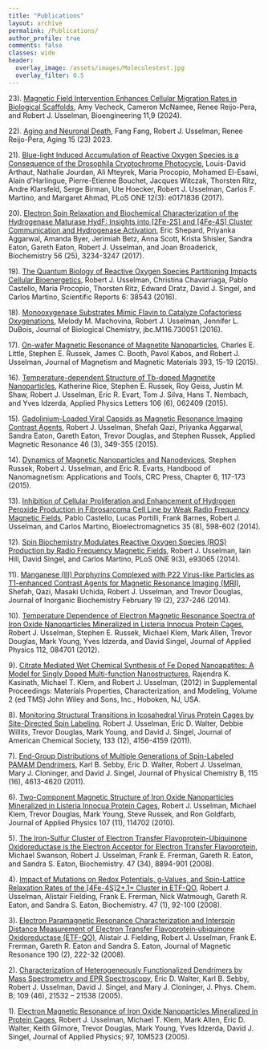 ```yaml
---
title: "Publications"
layout: archive
permalink: /Publications/
author_profile: true
comments: false
classes: wide
header:
  overlay_image: /assets/images/Moleculestest.jpg
  overlay_filter: 0.5      
---
```


23). [Magnetic Field Intervention Enhances Cellular Migration Rates in Biological Scaffolds](https://www.mdpi.com/2306-5354/11/1/9), Amy Vecheck, Cameron McNamee, Renee Reijo-Pera, and Robert J. Usselman, Bioengineering 11,9 (2024).

22). [Aging and Neuronal Death](https://www.aging-us.com/article/205433/pdf),
Fang Fang, Robert J. Usselman, Renee Reijo-Pera, Aging 15 (23) 2023.

21). [Blue-light Induced Accumulation of Reactive Oxygen Species is a Consequence of the Drosophila Cryptochrome Photocycle](https://journals.plos.org/plosone/article?id=10.1371/journal.pone.0171836), Louis-David Arthaut, Nathalie Jourdan, Ali Mteyrek, Maria Procopio, Mohamed El-Esawi, Alain d’Harlingue, Pierre-Etienne Bouchet, Jacques Witczak, Thorsten Ritz, Andre Klarsfeld, Serge Birman, Ute Hoecker, Robert J. Usselman, Carlos F. Martino, and Margaret Ahmad, PLoS ONE 12(3): e0171836 (2017).

20). [Electron Spin Relaxation and Biochemical Characterization of the Hydrogenase Maturase HydF: Insights into [2Fe-2S] and [4Fe-4S] Cluster Communication and Hydrogenase Activation](https://pubs.acs.org/doi/10.1021/acs.biochem.7b00169), Eric Shepard, Priyanka Aggarwal, Amanda Byer, Jerimiah Betz, Anna Scott, Krista Shisler, Sandra Eaton, Gareth Eaton, Robert J. Usselman, and Joan Broaderick, Biochemistry 56 (25), 3234-3247 (2017).

19). [The Quantum Biology of Reactive Oxygen Species Partitioning Impacts Cellular Bioenergetics](https://www.nature.com/articles/srep38543), Robert J. Usselman, Christina Chavarriaga, Pablo Castello, Maria Procopio, Thorsten Ritz, Edward Dratz, David J. Singel, and Carlos Martino, Scientific Reports 6: 38543 (2016).

 18). [Monooxygenase Substrates Mimic Flavin to Catalyze Cofactorless Oxygenations](https://www.sciencedirect.com/science/article/pii/S0021925820334189?via%3Dihub), Melody M. Machovina, Robert J. Usselman, Jennifer L. DuBois, Journal of Biological Chemistry, jbc.M116.730051 (2016).

 17). [On-wafer Magnetic Resonance of Magnetite Nanoparticles](https://www.sciencedirect.com/science/article/pii/S0304885315301499), Charles E. Little, Stephen E. Russek, James C. Booth, Pavol Kabos, and Robert J. Usselman, Journal of Magnetism and Magnetic Materials 393, 15-19 (2015).

 16). [Temperature-dependent Structure of Tb-doped Magnetite Nanoparticles](https://pubs.aip.org/aip/apl/article/106/6/062409/29249/Temperature-dependent-structure-of-Tb-doped), Katherine Rice, Stephen E. Russek, Roy Geiss, Justin M. Shaw, Robert J. Usselman, Eric R. Evart, Tom J. Silva, Hans T. Nembach, and Yves Idzerda, Applied Physics Letters 106 (6), 062409 (2015).

15). [Gadolinium-Loaded Viral Capsids as Magnetic Resonance Imaging Contrast Agents](https://link.springer.com/content/pdf/10.1007/s00723-014-0639-y.pdf), Robert J. Usselman, Shefah Qazi, Priyanka Aggarwal, Sandra Eaton, Gareth Eaton, Trevor Douglas, and Stephen Russek, Applied Magnetic Resonance 46 (3), 349-355 (2015).

14). [Dynamics of Magnetic Nanoparticles and Nanodevices](https://books.google.com/books?id=I8Z5CgAAQBAJ&pg=PA117&lpg=PA117&dq=Dynamics+of+Magnetic+Nanoparticles+and+Nanodevices+usselman&source=bl&ots=MebxfDkZuL&sig=ACfU3U2j7JmaBW6XWLIdcettL4TtNsQlUA&hl=en&sa=X&ved=2ahUKEwjL8aGvyPL8AhX6toQIHRP1BYMQ6AF6BAgtEAM#v=onepage&q=Dynamics%20of%20Magnetic%20Nanoparticles%20and%20Nanodevices%20usselman&f=false), Stephen Russek, Robert J. Usselman, and Eric R. Evarts, Handbood of Nanomagnetism: Applications and Tools, CRC Press, Chapter 6, 117-173 (2015).

13). [Inhibition of Cellular Proliferation and Enhancement of Hydrogen Peroxide Production in Fibrosarcoma Cell Line by Weak Radio Frequency Magnetic Fields](https://onlinelibrary.wiley.com/doi/full/10.1002/bem.21858), Pablo Castello, Lucas Portilli, Frank Barnes, Robert J. Usselman, and Carlos Martino, Bioelectromagnetics 35 (8), 598-602 (2014).

12). [Spin Biochemistry Modulates Reactive Oxygen Species (ROS) Production by Radio Frequency Magnetic Fields](https://journals.plos.org/plosone/article?id=10.1371/journal.pone.0093065), Robert J. Usselman, Iain Hill, David Singel, and Carlos Martino, PLoS ONE 9(3), e93065 (2014).

11). [Manganese (III) Porphyrins Complexed with P22 Virus-like Particles as T1-enhanced Contrast Agents for Magnetic Resonance Imaging (MRI)](https://link.springer.com/article/10.1007/s00775-013-1075-4), Shefah, Qazi, Masaki Uchida, Robert J. Usselman, and Trevor Douglas, Journal of Inorganic Biochemistry February 19 (2), 237-246 (2014). 

10). [Temperature Dependence of Electron Magnetic Resonance Spectra of Iron Oxide Nanoparticles Mineralized in Listeria Innocua Protein Cages](https://pubs.aip.org/aip/jap/article/112/8/084701/375921/Temperature-dependence-of-electron-magnetic), Robert J. Usselman, Stephen E. Russek, Michael Klem, Mark Allen, Trevor Douglas, Mark Young, Yves Idzerda, and David Singel, Journal of Applied Physics 112, 084701 (2012).

9).  [Citrate Mediated Wet Chemical Synthesis of Fe Doped Nanoapatites: A Model for Singly Doped Multi-function Nanostructures](https://onlinelibrary.wiley.com/doi/abs/10.1002/9781118357002.ch2), Rajendra K. Kasinath, Michael T. Klem, and Robert J. Usselman, (2012) in Supplemental Proceedings: Materials Properties, Characterization, and Modeling, Volume 2 (ed TMS) John Wiley and Sons, Inc., Hoboken, NJ, USA.

8).  [Monitoring Structural Transitions in Icosahedral Virus Protein Cages by Site-Directed Spin Labeling](https://pubs.acs.org/doi/10.1021/ja107650c), Robert J. Usselman, Eric D. Walter, Debbie Willits, Trevor Douglas, Mark Young, and David J. Singel, Journal of American Chemical Society, 133 (12), 4156-4159 (2011).

7).  [End-Group Distributions of Multiple Generations of Spin-Labeled PAMAM Dendrimers](https://pubs.acs.org/doi/10.1021/jp112390d), Karl B. Sebby, Eric D. Walter, Robert J. Usselman, Mary J. Cloninger, and David J. Singel, Journal of Physical Chemistry B, 115 (16), 4613-4620 (2011).

6).  [Two-Component Magnetic Structure of Iron Oxide Nanoparticles Mineralized in Listeria Innocua Protein Cages](https://pubs.aip.org/aip/jap/article/107/11/114703/146431/Two-component-magnetic-structure-of-iron-oxide), Robert J. Usselman, Michael Klem, Trevor Douglas, Mark Young, Steve Russek, and Ron Goldfarb, Journal of Applied Physics 107 (11), 114702 (2010).

5).  [The Iron-Sulfur Cluster of Electron Transfer Flavoprotein-Ubiquinone Oxidoreductase is the Electron Acceptor for Electron Transfer Flavoprotein](https://pubs.acs.org/doi/10.1021/bi800507p), Michael Swanson, Robert J. Usselman, Frank E. Frerman, Gareth R. Eaton, and Sandra S. Eaton, Biochemistry. 47 (34), 8894-901 (2008).

4).  [Impact of Mutations on Redox Potentials, g-Values, and Spin-Lattice Relaxation Rates of the [4Fe-4S]2+,1+ Cluster in ETF-QO](https://pubs.acs.org/doi/full/10.1021/bi701859s), Robert J. Usselman, Alistair Fielding, Frank E. Frerman, Nick Watmough, Gareth R. Eaton, and Sandra S. Eaton, Biochemistry. 47 (1), 92-100 (2008).

3).  [Electron Paramagnetic Resonance Characterization and Interspin Distance Measurement of Electron Transfer Flavoprotein‑ubiquinone Oxidoreductase (ETF-QO)](https://www.sciencedirect.com/science/article/pii/S1090780707003424?via%3Dihub), Alistair J. Fielding, Robert J. Usselman, Frank E. Frerman, Gareth R. Eaton and Sandra S. Eaton, Journal of Magnetic Resonance 190 (2), 222-32 (2008).

2).  [Characterization of Heterogeneously Functionalized Dendrimers by Mass Spectrometry and EPR Spectroscopy](https://pubs.acs.org/doi/10.1021/jp0515683), Eric D. Walter, Karl B. Sebby, Robert J. Usselman, David J. Singel, and Mary J. Cloninger, J. Phys. Chem. B; 109 (46), 21532 – 21538 (2005).

1). [Electron Magnetic Resonance of Iron Oxide Nanoparticles Mineralized in Protein Cages](https://pubs.aip.org/aip/jap/article/97/10/10M523/893245/Electron-magnetic-resonance-of-iron-oxide), Robert J. Usselman, Michael T. Klem, Mark Allen, Eric D. Walter, Keith Gilmore, Trevor Douglas, Mark Young, Yves Idzerda, David J. Singel, Journal of Applied Physics; 97, 10M523 (2005).
